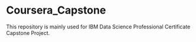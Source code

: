 # Coursera_Capstone
This repository is mainly used for IBM Data Science Professional Certificate Capstone Project.
